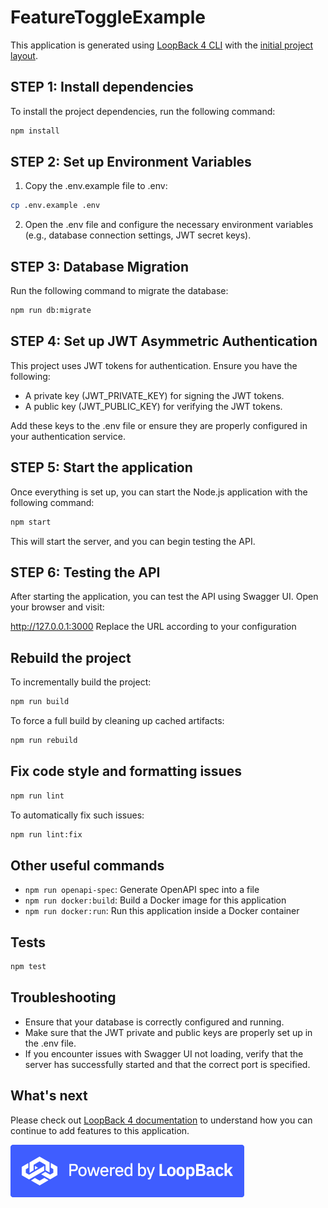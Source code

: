 # FeatureToggleExample

This application is generated using [LoopBack 4 CLI](https://loopback.io/doc/en/lb4/Command-line-interface.html) with the
[initial project layout](https://loopback.io/doc/en/lb4/Loopback-application-layout.html).

## STEP 1: Install dependencies

To install the project dependencies, run the following command:

```sh
npm install
```
## STEP 2: Set up Environment Variables
1. Copy the .env.example file to .env:

```sh
cp .env.example .env
```
2. Open the .env file and configure the necessary environment variables (e.g., database connection settings, JWT secret keys).

## STEP 3: Database Migration
Run the following command to migrate the database:
```sh
npm run db:migrate
```

## STEP 4: Set up JWT Asymmetric Authentication
This project uses JWT tokens for authentication. Ensure you have the following:
* A private key (JWT_PRIVATE_KEY) for signing the JWT tokens.
* A public key (JWT_PUBLIC_KEY) for verifying the JWT tokens.

Add these keys to the .env file or ensure they are properly configured in your authentication service.

## STEP 5: Start the application
Once everything is set up, you can start the Node.js application with the following command:
```sh
npm start
```
This will start the server, and you can begin testing the API.

## STEP 6: Testing the API
After starting the application, you can test the API using Swagger UI. Open your browser and visit:

http://127.0.0.1:3000 Replace the URL according to your configuration

## Rebuild the project

To incrementally build the project:

```sh
npm run build
```

To force a full build by cleaning up cached artifacts:

```sh
npm run rebuild
```

## Fix code style and formatting issues

```sh
npm run lint
```

To automatically fix such issues:

```sh
npm run lint:fix
```

## Other useful commands
- `npm run openapi-spec`: Generate OpenAPI spec into a file
- `npm run docker:build`: Build a Docker image for this application
- `npm run docker:run`: Run this application inside a Docker container

## Tests

```sh
npm test
```

## Troubleshooting
* Ensure that your database is correctly configured and running.
* Make sure that the JWT private and public keys are properly set up in the .env file.
* If you encounter issues with Swagger UI not loading, verify that the server has successfully started and that the correct port is specified.

## What's next

Please check out [LoopBack 4 documentation](https://loopback.io/doc/en/lb4/) to
understand how you can continue to add features to this application.

[![LoopBack](<https://github.com/loopbackio/loopback-next/raw/master/docs/site/imgs/branding/Powered-by-LoopBack-Badge-(blue)-@2x.png>)](http://loopback.io/)
